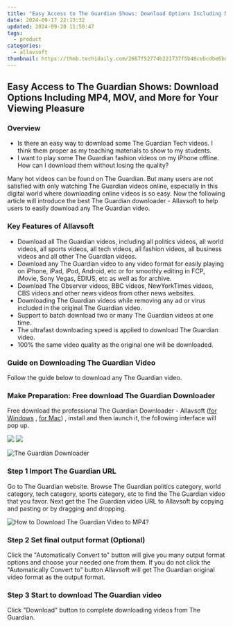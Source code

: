 ```yaml
---
title: "Easy Access to The Guardian Shows: Download Options Including MP4, MOV, and More for Your Viewing Pleasure"
date: 2024-09-17 22:13:32
updated: 2024-09-20 11:50:47
tags:
  - product
categories:
  - allavsoft
thumbnail: https://thmb.techidaily.com/2667f52774b221737f5b40cebcdbe6bd28a1a07909c05b7a4646323bdf667e48.jpg
---
```


## Easy Access to The Guardian Shows: Download Options Including MP4, MOV, and More for Your Viewing Pleasure

### Overview

* Is there an easy way to download some The Guardian Tech videos. I think them proper as my teaching materials to show to my students.
* I want to play some The Guardian fashion videos on my iPhone offline. How can I download them without losing the quality?

Many hot videos can be found on The Guardian. But many users are not satisfied with only watching The Guardian videos online, especially in this digital world where downloading online videos is so easy. Now the following article will introduce the best The Guardian downloader - Allavsoft to help users to easily download any The Guardian video.

### Key Features of Allavsoft

* Download all The Guardian videos, including all politics videos, all world videos, all sports videos, all tech videos, all fashion videos, all business videos and all other The Guardian videos.
* Download any The Guardian video to any video format for easily playing on iPhone, iPad, iPod, Android, etc or for smoothly editing in FCP, iMovie, Sony Vegas, EDIUS, etc as well as for archive.
* Download The Observer videos, BBC videos, NewYorkTimes videos, CBS videos and other news videos from other news websites.
* Downloading The Guardian videos while removing any ad or virus included in the original The Guardian video.
* Support to batch download two or many The Guardian videos at one time.
* The ultrafast downloading speed is applied to download The Guardian video.
* 100% the same video quality as the original one will be downloaded.

### Guide on Downloading The Guardian Video

Follow the guide below to download any The Guardian video.

### Make Preparation: Free download The Guardian Downloader

Free download the professional The Guardian Downloader - Allavsoft ([for Windows](https://tools.techidaily.com/allavsoft/products/) , [for Mac](https://tools.techidaily.com/allavsoft/products/)) , install and then launch it, the following interface will pop up.

[![](https://www.allavsoft.com/how-to/../images/how-to/free-download-win.jpg)](https://tools.techidaily.com/allavsoft/products/) [![](https://www.allavsoft.com/how-to/../images/how-to/free-download-mac.jpg)](https://tools.techidaily.com/allavsoft/products/)

![The Guardian Downloader](https://www.allavsoft.com/how-to/../images/allavsoft/screen-shot-600.jpg)

### Step 1 Import The Guardian URL

Go to The Guardian website. Browse The Guardian politics category, world category, tech category, sports category, etc to find the The Guardian video that you favor. Next get the The Guardian video URL to Allavsoft by copying and pasting or by dragging and dropping.

![How to Download The Guardian Video to MP4?](https://www.allavsoft.com/how-to/../images/how-to/download-rtmp-video/download-rtmp-video.jpg)

### Step 2 Set final output format (Optional)

Click the "Automatically Convert to" button will give you many output format options and choose your needed one from them. If you do not click the "Automatically Convert to" button Allavsoft will get The Guardian original video format as the output format.

### Step 3 Start to download The Guardian video

Click "Download" button to complete downloading videos from The Guardian.

<ins class="adsbygoogle"
     style="display:block"
     data-ad-format="autorelaxed"
     data-ad-client="ca-pub-7571918770474297"
     data-ad-slot="1223367746"></ins>



<ins class="adsbygoogle"
     style="display:block"
     data-ad-client="ca-pub-7571918770474297"
     data-ad-slot="8358498916"
     data-ad-format="auto"
     data-full-width-responsive="true"></ins>
